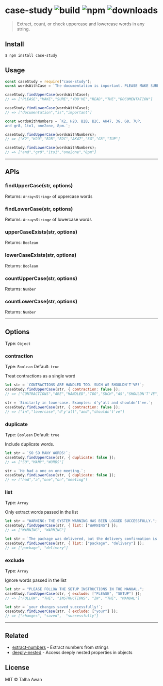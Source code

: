 # case-study ![build](https://github.com/TalhaAwan/case-study/actions/workflows/build.yml/badge.svg) ![npm](https://img.shields.io/npm/v/case-study) ![downloads](https://img.shields.io/npm/dm/case-study)

> Extract, count, or check uppercase and lowercase words in any string.

## Install

```
$ npm install case-study
```

## Usage

```javascript
const caseStudy = require("case-study");
const wordsWithCase = `The documentation is important. PLEASE MAKE SURE YOU'VE READ THE DOCUMENTATION.`;

caseStudy.findUpperCase(wordsWithCase);
// => ["PLEASE","MAKE","SURE","YOU'VE","READ","THE","DOCUMENTATION"]

caseStudy.findLowerCase(wordsWithCase);
// => ["documentation","is","important"]

const wordsWithNumbers = `K2, H2O, B2B, B2C, AK47, 3G, G8, 7UP, 
and gr8, 1to1, one2one, 8pm.`;

caseStudy.findUpperCase(wordsWithNumbers);
// => ["K2","H2O","B2B","B2C","AK47","3G","G8","7UP"]

caseStudy.findLowerCase(wordsWithNumbers);
// => ["and","gr8","1to1","one2one","8pm"]
```

---

## APIs

### findUpperCase(str, options)

Returns: `Array<String>` of uppercase words

### findLowerCase(str, options)

Returns: `Array<String>` of lowercase words

### upperCaseExists(str, options)

Returns: `Boolean`

### lowerCaseExists(str, options)

Returns: `Boolean`

### countUpperCase(str, options)

Returns: `Number`

### countLowerCase(str, options)

Returns: `Number`

---

## Options

Type: `Object`

### contraction

Type: `Boolean`
Default: `true`

Treat contractions as a single word

```javascript
let str = `CONTRACTIONS ARE HANDLED TOO. SUCH AS SHOULDN'T'VE!`;
caseStudy.findUpperCase(str, { contraction: false });
// => ["CONTRACTIONS","ARE","HANDLED","TOO","SUCH","AS","SHOULDN'T'VE"]

str = `Similarly in lowercase. Examples: d'y'all and shouldn't've.`;
caseStudy.findLowerCase(str, { contraction: false });
// => ["in","lowercase","d'y'all","and","shouldn't've"]
```

### duplicate

Type: `Boolean`
Default: `true`

Include duplicate words.

```javascript
let str = `SO SO MANY WORDS!`;
caseStudy.findUpperCase(str, { duplicate: false });
// => ["SO","MANY","WORDS"]

str = `He had a one on one meeting.`;
caseStudy.findLowerCase(str, { duplicate: false });
// => ["had","a","one","on","meeting"]
```

### list

Type: `Array`

Only extract words passed in the list

```javascript
let str = "WARNING: THE SYSTEM WARNING HAS BEEN LOGGED SUCCESSFULLY.";
caseStudy.findUpperCase(str, { list: ["WARNING"] });
// => ["WARNING", "WARNING"]

let str = `The package was delivered, but the delivery confirmation is pending.`;
caseStudy.findLowerCase(str, { list: ["package", "delivery"] });
// => ["package", "delivery"]
```

### exclude

Type: `Array`

Ignore words passed in the list

```javascript
let str = "PLEASE FOLLOW THE SETUP INSTRUCTIONS IN THE MANUAL.";
caseStudy.findUpperCase(str, { exclude: ["PLEASE", "SETUP"] });
// => ["FOLLOW", "THE", "INSTRUCTIONS", "IN", "THE", "MANUAL"]

let str = `your changes saved successfully!`;
caseStudy.findLowerCase(str, { exclude: ["your"] });
// => ["changes", "saved",  "successfully"]
```

---

## Related

- [extract-numbers](https://www.npmjs.com/package/extract-numbers) - Extract numbers from strings
- [deeply-nested](https://www.npmjs.com/package/deeply-nested) - Access deeply nested properties in objects

## License

MIT © Talha Awan
